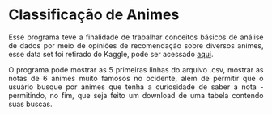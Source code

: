 # Classificação de Animes

<div align="justify" >
<p>
  Esse programa teve a finalidade de trabalhar conceitos básicos de análise de dados por meio de opiniões de recomendação sobre diversos animes, esse data set foi retirado do Kaggle, 
pode ser acessado <a href="https://www.kaggle.com/CooperUnion/anime-recommendations-database">aqui</a>.
  </p>
<p>
  O programa pode mostrar as 5 primeiras linhas do arquivo .csv, mostrar as notas de 6 animes muito famosos no ocidente, além de permitir que o usuário busque por animes que 
  tenha a curiosidade de saber a nota - permitindo, no fim, que seja feito um download de uma tabela contendo suas buscas.  
  </p>
</center>
